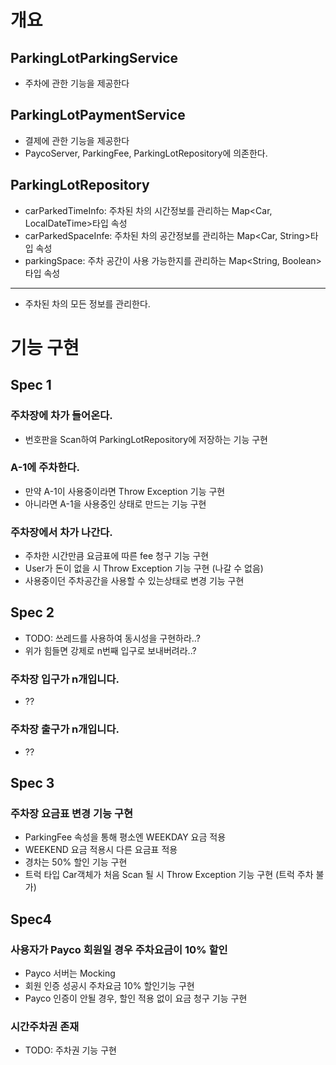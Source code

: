 # 개요

## ParkingLotParkingService

- 주차에 관한 기능을 제공한다

## ParkingLotPaymentService

- 결제에 관한 기능을 제공한다
- PaycoServer, ParkingFee, ParkingLotRepository에 의존한다.

## ParkingLotRepository

- carParkedTimeInfo: 주차된 차의 시간정보를 관리하는 Map<Car, LocalDateTime>타입 속성
- carParkedSpaceInfe: 주차된 차의 공간정보를 관리하는 Map<Car, String>타입 속성
- parkingSpace: 주차 공간이 사용 가능한지를 관리하는 Map<String, Boolean>타입 속성

---

- 주차된 차의 모든 정보를 관리한다.


# 기능 구현

## Spec 1

### 주차장에 차가 들어온다.
  - 번호판을 Scan하여 ParkingLotRepository에 저장하는 기능 구현
### A-1에 주차한다.
  - 만약 A-1이 사용중이라면 Throw Exception 기능 구현
  - 아니라면 A-1을 사용중인 상태로 만드는 기능 구현
### 주차장에서 차가 나간다.
  - 주차한 시간만큼 요금표에 따른 fee 청구 기능 구현
  - User가 돈이 없을 시 Throw Exception 기능 구현 (나갈 수 없음)
  - 사용중이던 주차공간을 사용할 수 있는상태로 변경 기능 구현

## Spec 2

- TODO: 쓰레드를 사용하여 동시성을 구현하라..?
- 위가 힘들면 강제로 n번째 입구로 보내버려라..?

### 주차장 입구가 n개입니다.
- ??

### 주차장 출구가 n개입니다.
- ??


## Spec 3

### 주차장 요금표 변경 기능 구현
- ParkingFee 속성을 통해 평소엔 WEEKDAY 요금 적용
- WEEKEND 요금 적용시 다른 요금표 적용
- 경차는 50% 할인 기능 구현
- 트럭 타입 Car객체가 처음 Scan 될 시 Throw Exception 기능 구현 (트럭 주차 불가)


## Spec4

### 사용자가 Payco 회원일 경우 주차요금이 10% 할인

- Payco 서버는 Mocking
- 회원 인증 성공시 주차요금 10% 할인기능 구현
- Payco 인증이 안될 경우, 할인 적용 없이 요금 청구 기능 구현

### 시간주차권 존재

- TODO: 주차권 기능 구현
